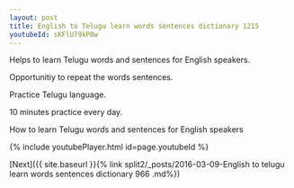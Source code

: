 ```yaml
---
layout: post
title: English to Telugu learn words sentences dictionary 1215 
youtubeId: sKFlU79kP0w
---
```

 
 
Helps to learn Telugu words and sentences for English speakers.

Opportunitiy to repeat the words sentences. 

Practice Telugu language. 
 
10 minutes practice every day. 
 
How to learn Telugu words and sentences for English speakers 
 
{% include youtubePlayer.html id=page.youtubeId %}
 
 
[Next]({{ site.baseurl }}{% link  split2/_posts/2016-03-09-English to telugu learn words sentences dictionary 966 .md%})
 
